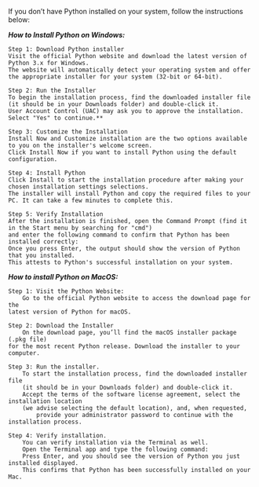 If you don’t have Python installed on your system, follow the instructions below:

***How to Install Python on Windows:***
	
	Step 1: Download Python installer
	Visit the official Python website and download the latest version of Python 3.x for Windows. 
 	The website will automatically detect your operating system and offer the appropriate installer for your system (32-bit or 64-bit).
 
	Step 2: Run the Installer
	To begin the installation process, find the downloaded installer file (it should be in your Downloads folder) and double-click it. 
	User Account Control (UAC) may ask you to approve the installation. Select "Yes" to continue.**

	Step 3: Customize the Installation
	Install Now and Customize installation are the two options available to you on the installer's welcome screen. 
	Click Install Now if you want to install Python using the default configuration.

	Step 4: Install Python
	Click Install to start the installation procedure after making your chosen installation settings selections. 
 	The installer will install Python and copy the required files to your PC. It can take a few minutes to complete this.

	Step 5: Verify Installation
	After the installation is finished, open the Command Prompt (find it in the Start menu by searching for "cmd") 
 	and enter the following command to confirm that Python has been installed correctly: 
	Once you press Enter, the output should show the version of Python that you installed. 
 	This attests to Python's successful installation on your system.

***How to install Python on MacOS:***

	Step 1: Visit the Python Website:
		Go to the official Python website to access the download page for the 
  	latest version of Python for macOS.
	
	Step 2: Download the Installer
		On the download page, you’ll find the macOS installer package (.pkg file)
  	for the most recent Python release. Download the installer to your computer.
	
	Step 3: Run the installer.
		To start the installation process, find the downloaded installer file 
  		(it should be in your Downloads folder) and double-click it.
		Accept the terms of the software license agreement, select the installation location 
  		(we advise selecting the default location), and, when requested, 
    		provide your administrator password to continue with the installation process.
	
	Step 4: Verify installation.
		You can verify installation via the Terminal as well.
  		Open the Terminal app and type the following command:
		Press Enter, and you should see the version of Python you just installed displayed.
		This confirms that Python has been successfully installed on your Mac.
